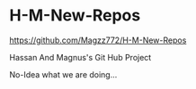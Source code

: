# H-M-New-Repos
https://github.com/Magzz772/H-M-New-Repos

Hassan And Magnus's Git Hub Project 

No-Idea what we are doing...


